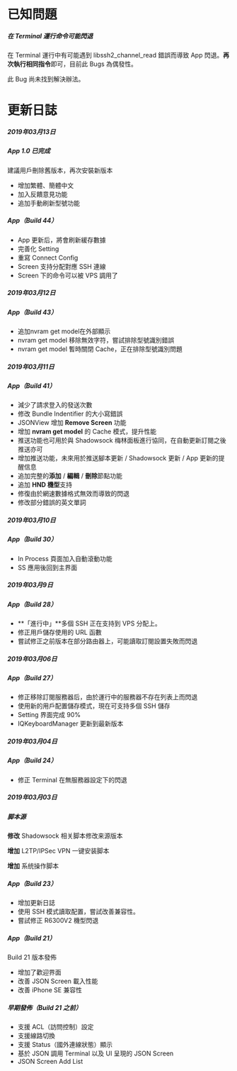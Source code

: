 # 已知問題

##### 在 Terminal 運行命令可能閃退

在 Terminal 運行中有可能遇到 libssh2_channel_read 錯誤而導致 App 閃退。**再次執行相同指令**即可，目前此 Bugs 為偶發性。

此 Bug 尚未找到解決辦法。



# 更新日誌

##### 2019年03月13日

##### App 1.0 已完成

建議用戶刪除舊版本，再次安裝新版本

* 增加繁體、簡體中文
* 加入反饋意見功能
* 追加手動刷新型號功能

##### App（Build 44）

* App 更新后，將會刷新緩存數據
* 完善化 Setting
* 重寫 Connect Config
* Screen 支持分配對應 SSH 連線
* Screen 下的命令可以被 VPS 調用了

##### 2019年03月12日

##### App（Build 43）

* 追加nvram get model在外部顯示
* nvram get model 移除無效字符，嘗試排除型號識別錯誤
* nvram get model 暫時關閉 Cache，正在排除型號識別問題

##### 2019年03月11日

##### App（Build 41）

* 減少了請求登入的發送次數
* 修改 Bundle Indentifier 的大小寫錯誤
* JSONView 增加 **Remove Screen** 功能
* 增加 **nvram get model** 的 Cache 模式，提升性能
* 推送功能也可用於與 Shadowsock 梅林面板進行協同，在自動更新訂閱之後推送亦可
* 增加推送功能，未來用於推送腳本更新 / Shadowsock 更新 / App 更新的提醒信息
* 追加完整的**添加** / **編輯** / **刪除**節點功能
* 追加 **HND 機型**支持
* 修復由於網速數據格式無效而導致的閃退
* 修改部分錯誤的英文單詞

##### 2019年03月10日

##### App（Build 30）

* In Process 頁面加入自動滾動功能
* SS 應用後回到主界面

##### 2019年03月9日

##### App（Build 28）

* **「進行中」**多個 SSH 正在支持到 VPS 分配上。
* 修正用戶儲存使用的 URL 函數
* 嘗試修正之前版本在部分路由器上，可能讀取訂閱設置失敗而閃退

##### 2019年03月06日

##### App（Build 27）

* 修正移除訂閱服務器后，由於運行中的服務器不存在列表上而閃退
* 使用新的用戶配置儲存模式，現在可支持多個 SSH 儲存
* Setting 界面完成 90%
* IQKeyboardManager 更新到最新版本

##### 2019年03月04日

##### App（Build 24）

* 修正 Terminal 在無服務器設定下的閃退

##### 2019年03月03日

##### 脚本源

**修改** Shadowsock 相关脚本修改来源版本

**增加** L2TP/IPSec VPN 一键安装脚本

**增加** 系统操作脚本

##### App（Build 23）

* 增加更新日誌
* 使用 SSH 模式讀取配置，嘗試改善兼容性。
* 嘗試修正 R6300V2 機型閃退

##### App（Build 21）

Build 21 版本發佈

* 增加了歡迎界面
* 改善 JSON Screen 載入性能
* 改善 iPhone SE 兼容性

##### 早期發佈（Build 21 之前）

* 支援 ACL（訪問控制）設定
* 支援線路切換
* 支援 Status（國外連線狀態）顯示
* 基於 JSON 調用 Terminal 以及 UI 呈現的 JSON Screen
* JSON Screen Add List

